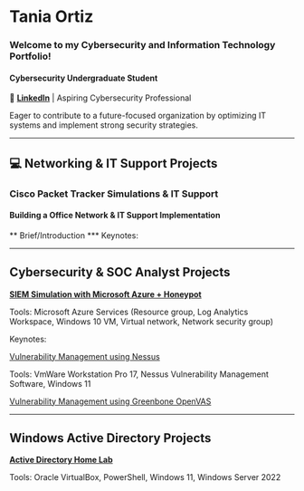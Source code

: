 # Tania Ortiz
### Welcome to my Cybersecurity and Information Technology Portfolio!

#### Cybersecurity Undergraduate Student 
🔗 [**LinkedIn**](https://www.linkedin.com/in/tania-ortiz1) | Aspiring Cybersecurity Professional

Eager to contribute to a future-focused organization by optimizing IT systems and implement strong security strategies.

______________________________________________________________________________________________
## 💻 Networking & IT Support Projects 
### Cisco Packet Tracker Simulations & IT Support
#### Building a Office Network & IT Support Implementation

** Brief/Introduction
*** Keynotes:
_______________________________________________________________________________________________

## Cybersecurity & SOC Analyst Projects 

 [**SIEM Simulation with Microsoft Azure + Honeypot**](https://github.com/taniaortiz0/SIEM-Simulation-with-Microsoft-Azure)

Tools: Microsoft Azure Services (Resource group, Log Analytics Workspace, Windows 10 VM,
Virtual network, Network security group)

Keynotes:

[Vulnerability Management using Nessus](https://github.com/taniaortiz0/Vulnerability-Management-using-Nessus)

Tools: VmWare Workstation Pro 17, Nessus Vulnerability Management Software, Windows 11

[Vulnerability Management using Greenbone OpenVAS](https://github.com/taniaortiz0/Vulnerability-Management-using-Greenbone-OpenVAS)
_______________________________________________________________________________________________

## Windows Active Directory Projects

[**Active Directory Home Lab**](https://github.com/taniaortiz0/AD-GPM-with-PowerShell-Automation)

Tools: Oracle VirtualBox, PowerShell, Windows 11, Windows Server 2022


